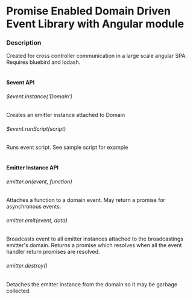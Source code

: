 # Promise Enabled Domain Driven Event Library with Angular module

### Description
Created for cross controller communication in a large scale angular SPA.  Requires bluebird and lodash.
<br/><br/>

#### $event API
###### $event.instance('Domain')
  Creates an emitter instance attached to Domain

###### $event.runScript(script)
  Runs event script.  See sample script for example
<br/><br/>
  
  
####  Emitter Instance API
###### emitter.on(event, function)
Attaches a function to a domain event.  May return a promise for asynchronous events.

###### emitter.emit(event, data)
Broadcasts event to all emitter instances attached to the broadcastings emitter's domain.
Returns a promise which resolves when all the event handler return promises are resolved.

###### emitter.destroy()
Detaches the emitter instance from the domain so it may be garbage collected.
